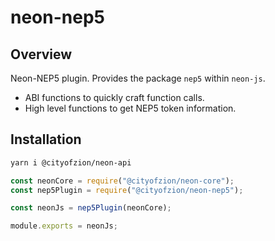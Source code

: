 # neon-nep5

## Overview

Neon-NEP5 plugin. Provides the package `nep5` within `neon-js`.

- ABI functions to quickly craft function calls.
- High level functions to get NEP5 token information.

## Installation

```sh
yarn i @cityofzion/neon-api
```

```js
const neonCore = require("@cityofzion/neon-core");
const nep5Plugin = require("@cityofzion/neon-nep5");

const neonJs = nep5Plugin(neonCore);

module.exports = neonJs;
```
